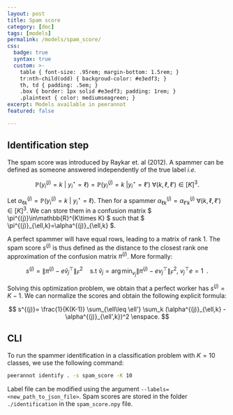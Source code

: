 ```yaml
---
layout: post
title: Spam score
category: [doc]
tags: [models]
permalink: /models/spam_score/
css:
  badge: true
  syntax: true
  custom: >-
    table { font-size: .95rem; margin-bottom: 1.5rem; }
    tr:nth-child(odd) { backgroud-color: #e3edf3; }
    th, td { padding: .5em; }
    .box { border: 1px solid #e3edf3; padding: 1rem; }
    .plaintext { color: mediumseagreen; }
excerpt: Models available in peerannot
featured: false

---
```


## Identification step

The spam score was introduced by Raykar et. al (2012).
A spammer can be defined as someone answered independently of the true label *i.e.*

$$
\mathbb{P}(y_i^{(j)}=k\ |\ y_i^\star =\ell) = \mathbb{P}(y_i^{(j)}=k\ | y_i^\star =\ell')\ \forall (k,\ell, \ell') \in [K]^3.
$$

Let $\alpha_{\ell k}^{(j)} = \mathbb{P}(y_i^{(j)}=k\ |\ y_i^\star =\ell)$.
Then for a spammer $\alpha_{\ell k}^{(j)} = \alpha_{\ell' k}^{(j)}\ \forall (k,\ell,\ell') \in [K]^3$.
We can store them in a confusion matrix $ \pi^{(j)}\in\mathbb{R}^{K\times K} $ such that $ \pi^{(j)}\_{\ell,k}=\alpha^{(j)}_{\ell,k} $.

A perfect spammer will have equal rows, leading to a matrix of rank $1$.
The spam score $s^{(j)}$ is thus defined as the distance to the closest rank one approximation of the confusion matrix $\pi^{(j)}$.
More formally:

$$
s^{(j)} = \|\pi^{(j)} - e\hat v_j^\top \|_F^2 \quad \text{s.t } \hat v_j = \arg\min_{v_j} \|\pi^{(j)}-ev_j^\top \|_F^2,\ v_j^\top e=1 \enspace.
$$

Solving this optimization problem, we obtain that a perfect worker has $s^{(j)}=K-1$. We can normalize the scores and obtain the following explicit formula:

$$
s^{(j)}= \frac{1}{K(K-1)} \sum_{\ell\leq \ell'} \sum_k (\alpha^{(j)}_{\ell,k} - \alpha^{(j)}_{\ell',k})^2 \enspace.
$$

## CLI

To run the spammer identification in a classification problem with $K=10$ classes, we use the following command:

```bash
peerannot identify . -s spam_score -K 10
```

Label file can be modified using the argument `--labels=<new_path_to_json_file>`.
Spam scores are stored in the folder `./identification` in the `spam_score.npy` file.